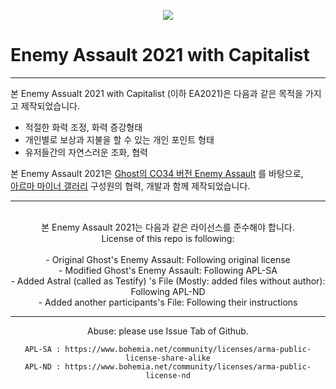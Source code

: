 <p align="center"><a href="https://hits.seeyoufarm.com"><img src="https://hits.seeyoufarm.com/api/count/incr/badge.svg?url=https%3A%2F%2Fgithub.com%2FAstralEUD%2FDC_Enemy_assault_2021%2F&count_bg=%2379C83D&title_bg=%23555555&icon=&icon_color=%23E7E7E7&title=hits&edge_flat=false"/></a></p>
    
# Enemy Assault 2021 with Capitalist
<hr/>
본 Enemy Assualt 2021 with Capitalist (이하 EA2021)은 다음과 같은 목적을 가지고 제작되었습니다.<br>
    
* 적절한 화력 조정, 화력 증강형태
* 개인별로 보상과 지불을 할 수 있는 개인 포인트 형태
* 유저들간의 자연스러운 조화, 협력<br>
    
본 Enemy Assault 2021은 [Ghost의 CO34 버전 Enemy Assault](https://steamcommunity.com/sharedfiles/filedetails/?id=187361579&searchtext=) 를 바탕으로,<br>
[아르마 마이너 갤러리](https://gall.dcinside.com/mgallery/board/lists/?id=arma, "아르마 마이너 갤러리") 구성원의 협력, 개발과 함께 제작되었습니다.<br>
    </center>
***
<center>
    <br>본 Enemy Assault 2021는 다음과 같은 라이선스를 준수해야 합니다.<br>
    License of this repo is following:<br><br>
    - Original Ghost's Enemy Assault: Following original license<br>
    - Modified Ghost's Enemy Assault: Following APL-SA<br>
    - Added Astral (called as Testify) 's File (Mostly: added files without author): Following APL-ND<br>
    - Added another participants's File: Following their instructions<br>
    
   *****
Abuse: please use Issue Tab of Github.


    APL-SA : https://www.bohemia.net/community/licenses/arma-public-license-share-alike
    APL-ND : https://www.bohemia.net/community/licenses/arma-public-license-nd

